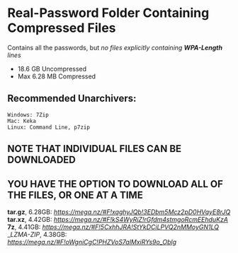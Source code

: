 # Real-Password Folder Containing Compressed Files
Contains all the passwords, but *no files explicitly containing __WPA-Length__ lines*


  * 18.6 GB Uncompressed
  * Max 6.28 MB Compressed
  
## Recommended Unarchivers:
	Windows: 7Zip
	Mac: Keka
	Linux: Command Line, p7zip
  
## NOTE THAT INDIVIDUAL FILES CAN BE DOWNLOADED
## YOU HAVE THE OPTION TO DOWNLOAD ALL OF THE FILES, OR ONE AT A TIME


__tar.gz__, 6.28GB: *https://mega.nz/#F!xaghyJQb!3EDbm5Mcz2pD0HVqyE8rJQ*
__tar.xz__, 4.42GB: *https://mega.nz/#F!kS4WyRjZ!rGfdm4stmgoRcmEEhduKzA*
__7z__, 4.41GB: *https://mega.nz/#F!5CxhhJRA!StYkDCiLPVQ2nMMoyGN1LQ*
__LZMA-ZIP_, 4.38GB: *https://mega.nz/#F!oWgniCgC!PHZVoS7alMxiRYs9o_Oblg*


